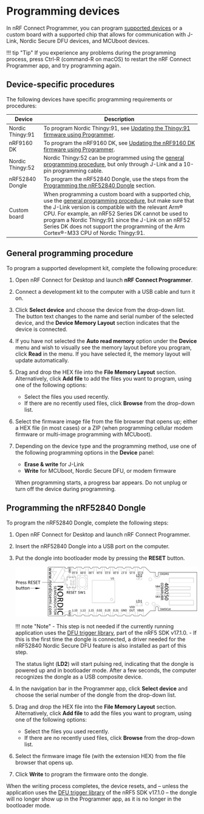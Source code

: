 # Programming devices

In nRF Connect Programmer, you can program [supported devices](index.md#supported-devices) or a custom board with a supported chip that allows for communication with J-Link, Nordic Secure DFU devices, and MCUboot devices.

!!! tip "Tip"
      If you experience any problems during the programming process, press Ctrl-R (command-R on macOS) to restart the nRF Connect Programmer app, and try programming again.

## Device-specific procedures

The following devices have specific programming requirements or procedures:

| Device                            | Description                                                                                                          |
|-----------------------------------|----------------------------------------------------------------------------------------------------------------------|
| Nordic Thingy:91      | To program Nordic Thingy:91, see [Updating the Thingy:91 firmware using Programmer](https://docs.nordicsemi.com/bundle/ncs-latest/page/nrf/device_guides/working_with_nrf/nrf91/thingy91.html#updating_the_thingy91_firmware_using_programmer).
| nRF9160 DK            | To program the nRF9160 DK, see [Updating the nRF9160 DK firmware using Programmer](https://docs.nordicsemi.com/bundle/ncs-latest/page/nrf/device_guides/working_with_nrf/nrf91/nrf9160.html#updating_the_dk_firmware_using_programmer). |
| Nordic Thingy:52      | Nordic Thingy:52 can be programmed using the [general programming procedure](#general-programming-procedure), but only through J-Link and a 10-pin programming cable. |
| nRF52840 Dongle       | To program the nRF52840 Dongle, use the steps from the [Programming the nRF52840 Dongle](#programming-the-nrf52840-dongle) section. |
| Custom board          | When programming a custom board with a supported chip, use the [general programming procedure](#general-programming-procedure), but make sure that the J-Link version is compatible with the relevant Arm® CPU. For example, an nRF52 Series DK cannot be used to program a Nordic Thingy:91 since the J-Link on an nRF52 Series DK does not support the programming of the Arm Cortex®-M33 CPU of Nordic Thingy:91. |

## General programming procedure

To program a supported development kit, complete the following procedure:

1. Open nRF Connect for Desktop and launch **nRF Connect Programmer**.
2. Connect a development kit to the computer with a USB cable and turn it on.
3. Click **Select device** and choose the device from the drop-down list.</br>
   The button text changes to the name and serial number of the selected device, and the **Device Memory Layout** section indicates that the device is connected.
4. If you have not selected the **Auto read memory** option under the **Device** menu and wish to visually see the memory layout before you program, click **Read** in the menu. If you have selected it, the memory layout will update automatically.
5. Drag and drop the HEX file into the **File Memory Layout** section. Alternatively, click **Add file** to add the files you want to program, using one of the following options:

    - Select the files you used recently.
    - If there are no recently used files, click **Browse** from the drop-down list.

6. Select the firmware image file from the file browser that opens up; either a HEX file (in most cases) or a ZIP (when programming cellular modem firmware or multi-image programming with MCUboot).
7. Depending on the device type and the programming method, use one of the following programming options in the **Device** panel:

   - **Erase & write** for J-Link
   - **Write** for MCUboot, Nordic Secure DFU, or modem firmware

   When programming starts, a progress bar appears. Do not unplug or turn off the device during programming.

## Programming the nRF52840 Dongle

To program the nRF52840 Dongle, complete the following steps:

1. Open nRF Connect for Desktop and launch nRF Connect Programmer.
2. Insert the nRF52840 Dongle into a USB port on the computer.
3. Put the dongle into bootloader mode by pressing the **RESET** button.

    ![nRF52840 Dongle overview](./screenshots/nRF52840_dongle_press_reset.svg "Pressing the RESET button")

    !!! note "Note"
         - This step is not needed if the currently running application uses the [DFU trigger library](https://docs.nordicsemi.com/bundle/sdk_nrf5_v17.1.0/page/lib_dfu_trigger_usb.html), part of the nRF5 SDK v17.1.0.
         - If this is the first time the dongle is connected, a driver needed for the nRF52840 Nordic Secure DFU feature is also installed as part of this step.

    The status light (**LD2**) will start pulsing red, indicating that the dongle is powered up and in bootloader mode. After a few seconds, the computer recognizes the dongle as a USB composite device.

5. In the navigation bar in the Programmer app, click **Select device** and choose the serial number of the dongle from the drop-down list.
6. Drag and drop the HEX file into the **File Memory Layout** section. Alternatively, click **Add file** to add the files you want to program, using one of the following options:

    - Select the files you used recently.
    - If there are no recently used files, click **Browse** from the drop-down list.

7. Select the firmware image file (with the extension HEX) from the file browser that opens up.
8. Click **Write** to program the firmware onto the dongle.

When the writing process completes, the device resets, and – unless the application uses the [DFU trigger library](https://docs.nordicsemi.com/bundle/sdk_nrf5_v17.1.0/page/lib_dfu_trigger_usb.html) of the nRF5 SDK v17.1.0 – the dongle will no longer show up in the Programmer app, as it is no longer in the bootloader mode.
